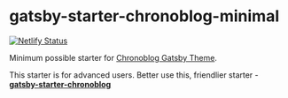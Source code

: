 # gatsby-starter-chronoblog-minimal

[![Netlify Status](https://api.netlify.com/api/v1/badges/89481a31-c0c3-46ac-bf12-1fa638f0cd82/deploy-status)](https://app.netlify.com/sites/chronoblog-minimal/deploys)

Minimum possible starter for [Chronoblog Gatsby Theme](https://github.com/Ganevru/gatsby-theme-chronoblog).

This starter is for advanced users. Better use this, friendlier starter - **[gatsby-starter-chronoblog](https://github.com/Ganevru/gatsby-starter-chronoblog)**
